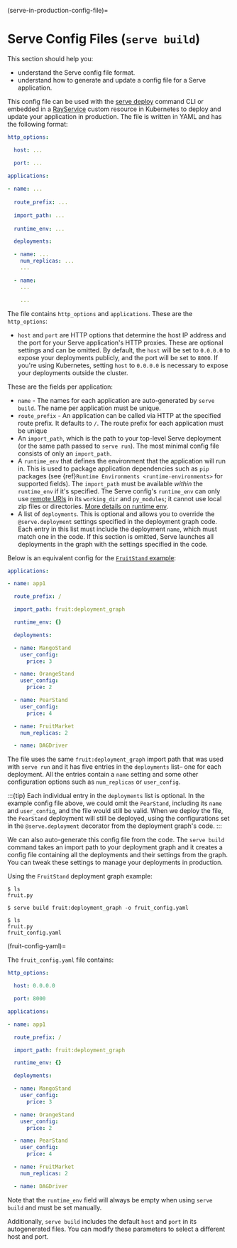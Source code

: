 (serve-in-production-config-file)=

# Serve Config Files (`serve build`)

This section should help you:

- understand the Serve config file format.
- understand how to generate and update a config file for a Serve application.

This config file can be used with the [serve deploy](serve-in-production-deploying) command CLI or embedded in a [RayService](serve-in-production-kubernetes) custom resource in Kubernetes to deploy and update your application in production.
The file is written in YAML and has the following format:

```yaml
http_options: 

  host: ...

  port: ...

applications:
  
- name: ...
    
  route_prefix: ...
    
  import_path: ...
    
  runtime_env: ... 

  deployments:

  - name: ...
    num_replicas: ...
    ...

  - name:
    ...

    ...
```

The file contains `http_options` and `applications`. These are the `http_options`:

- `host` and `port` are HTTP options that determine the host IP address and the port for your Serve application's HTTP proxies. These are optional settings and can be omitted. By default, the `host` will be set to `0.0.0.0` to expose your deployments publicly, and the port will be set to `8000`. If you're using Kubernetes, setting `host` to `0.0.0.0` is necessary to expose your deployments outside the cluster.

These are the fields per application:

- `name` - The names for each application are auto-generated by `serve build`. The name per application must be unique. 
- `route_prefix` - An application can be called via HTTP at the specified route prefix. It defaults to `/`. The route prefix for each application must be unique 
- An `import_path`, which is the path to your top-level Serve deployment (or the same path passed to `serve run`). The most minimal config file consists of only an `import_path`.
- A `runtime_env` that defines the environment that the application will run in. This is used to package application dependencies such as `pip` packages (see {ref}`Runtime Environments <runtime-environments>` for supported fields). The `import_path` must be available _within_ the `runtime_env` if it's specified. The Serve config's `runtime_env` can only use [remote URIs](remote-uris) in its `working_dir` and `py_modules`; it cannot use local zip files or directories. [More details on runtime env](serve-runtime-env).
- A list of `deployments`. This is optional and allows you to override the `@serve.deployment` settings specified in the deployment graph code. Each entry in this list must include the deployment `name`, which must match one in the code. If this section is omitted, Serve launches all deployments in the graph with the settings specified in the code.

Below is an equivalent config for the [`FruitStand` example](serve-in-production-example):

```yaml
applications:

- name: app1

  route_prefix: /

  import_path: fruit:deployment_graph

  runtime_env: {}

  deployments:

  - name: MangoStand
    user_config:
      price: 3

  - name: OrangeStand
    user_config:
      price: 2

  - name: PearStand
    user_config:
      price: 4

  - name: FruitMarket
    num_replicas: 2

  - name: DAGDriver
```

The file uses the same `fruit:deployment_graph` import path that was used with `serve run` and it has five entries in the `deployments` list– one for each deployment. All the entries contain a `name` setting and some other configuration options such as `num_replicas` or `user_config`.

:::{tip}
Each individual entry in the `deployments` list is optional. In the example config file above, we could omit the `PearStand`, including its `name` and `user_config`, and the file would still be valid. When we deploy the file, the `PearStand` deployment will still be deployed, using the configurations set in the `@serve.deployment` decorator from the deployment graph's code.
:::

We can also auto-generate this config file from the code. The `serve build` command takes an import path to your deployment graph and it creates a config file containing all the deployments and their settings from the graph. You can tweak these settings to manage your deployments in production.

Using the `FruitStand` deployment graph example:

```console
$ ls
fruit.py

$ serve build fruit:deployment_graph -o fruit_config.yaml

$ ls
fruit.py
fruit_config.yaml
```

(fruit-config-yaml)=

The `fruit_config.yaml` file contains:

```yaml
http_options:

  host: 0.0.0.0

  port: 8000

applications:

- name: app1

  route_prefix: /

  import_path: fruit:deployment_graph

  runtime_env: {}

  deployments:

  - name: MangoStand
    user_config:
      price: 3

  - name: OrangeStand
    user_config:
      price: 2

  - name: PearStand
    user_config:
      price: 4

  - name: FruitMarket
    num_replicas: 2

  - name: DAGDriver
```

Note that the `runtime_env` field will always be empty when using `serve build` and must be set manually.

Additionally, `serve build` includes the default `host` and `port` in its
autogenerated files. You can modify these parameters to select a different host
and port.
